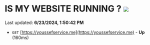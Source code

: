 # IS MY WEBSITE RUNNING ? [![](https://img.shields.io/static/v1?label=Sponsor&message=%E2%9D%A4&logo=GitHub&color=%23fe8e86)](https://github.com/sponsors/Youssef-Lehmam)

Last updated: **6/23/2024, 1:50:42 PM**

- `GET` [https://youssefservice.me](https://youssefservice.me) - **Up** (160ms)
